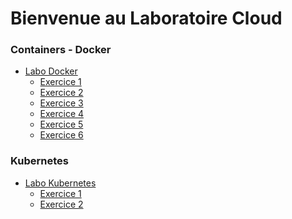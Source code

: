 # Bienvenue au Laboratoire Cloud


### Containers - Docker
- [Labo Docker][0]
  - [Exercice 1][1]
  - [Exercice 2][2]
  - [Exercice 3][3]
  - [Exercice 4][4]
  - [Exercice 5][5]
  - [Exercice 6][6]

### Kubernetes
  - [Labo Kubernetes][10]
    - [Exercice 1][11]
    - [Exercice 2][12]


[0]: ./laboDocker.html
[1]: ./laboDocker0.html
[2]: ./laboDocker1.html
[3]: ./laboDocker2.html
[4]: ./laboDocker3.html
[5]: ./laboDocker4.html
[6]: ./laboDocker5.html

[10]: ./laboKube.html
[11]: ./laboKube0.html
[12]: ./laboKube1.html
